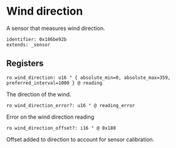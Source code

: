 # Wind direction

A sensor that measures wind direction.

    identifier: 0x186be92b
    extends: _sensor

## Registers

    ro wind_direction: u16 ° { absolute_min=0, absolute_max=359, preferred_interval=1000 } @ reading

The direction of the wind.

    ro wind_direction_error?: u16 ° @ reading_error

Error on the wind direction reading

    ro wind_direction_offset?: i16 ° @ 0x180

Offset added to direction to account for sensor calibration.
